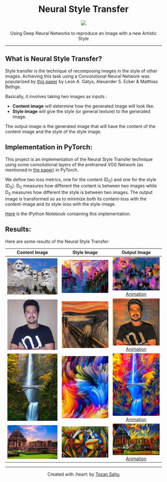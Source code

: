 <h1 align="center">Neural Style Transfer</h1>
<p align="center">
    <img src="https://img.shields.io/badge/Made%20With-PyTorch-blue"></img>
</p>
<p align="center">Using Deep Neural Networks to reproduce an Image with a new Artistic Style</p>

***
## What is Neural Style Transfer?

Style transfer is the technique of recomposing images in the style of other images. Achieving this task using a Convolutional Neural Network was popularized by [this paper](https://arxiv.org/pdf/1508.06576.pdf) by Leon A. Gatys, Alexander S. Ecker & Matthias Bethge.

Basically, it involves taking  two images as inputs :
- __Content image__ will determine how the generated image will look like.
- __Style image__ will give the style (or general texture) to the generated image.

The output image is the generated image that will have the content of the content image and the style of the style image.

## Implementation in PyTorch:

This project is an implementation of the Neural Style Transfer technique using some convolutional layers of the pretrained VGG Network (as mentioned in [the paper]((https://arxiv.org/pdf/1508.06576.pdf))) in PyTorch.

We define two loss metrics, one for the content (D<sub>C</sub>) and one for the style (D<sub>S</sub>). D<sub>C</sub> measures how different the content is between two images while D<sub>S</sub> measures how different the style is between two images. The output image is transformed so as to minimize both its content-loss with the content-image and its style-loss with the style-image.

[Here](./NeuralStyleTransfer.ipynb) is the IPython Notebook containing this implementation.

## Results:

Here are some results of the Neural Style Transfer:

| Content Image | Style Image | Output Image |
| :--: | :--: | :--: |
| ![](images/rushmore.jpg) | ![](images/pixel_china_mountains.png) | ![](results/Rushmore_PixelChinaMountains.png) [Animation](results/Rushmore_PixelChinaMountains.gif) |
| ![](images/tezan.jpg) | ![](images/the_scream.jpg) | ![](results/Tezan_TheScream.png) [Animation](results/Tezan_TheScream.gif) |
| ![](images/waterfall.jpg) | ![](images/abstract_splash.jpg) | ![](results/Waterfall_AbstractSplash.png) [Animation](results/Waterfall_AbstractSplash.gif) |
| ![](images/konark.jpg) | ![](images/picasso.jpg) | ![](results/Konark_Picasso.png) [Animation](results/Konark_Picasso.gif) |

***

<p align='center'>Created with :heart: by <a href="https://www.linkedin.com/in/tezan-sahu/">Tezan Sahu</a></p>
